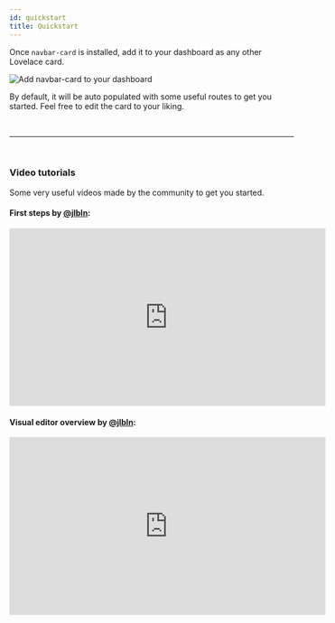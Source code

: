 ```yaml
---
id: quickstart
title: Quickstart
---
```


Once `navbar-card` is installed, add it to your dashboard as any other Lovelace card.

![Add navbar-card to your dashboard](/img/quickstart/navbar-card_tutorial_1-add-card.gif)

By default, it will be auto populated with some useful routes to get you started. Feel free to edit the card to your liking.

<br/>

---

<br/>

### Video tutorials

Some very useful videos made by the community to get you started.

#### First steps by [@jlbln](https://www.youtube.com/@HADashboards):

<iframe 
    width="560"
    height="315"
    src="https://www.youtube.com/embed/qZ3aoDeG3e8"
    title=""
    frameBorder="0"
    allow="accelerometer; autoplay; clipboard-write; encrypted-media; gyroscope; picture-in-picture; web-share" 
    allowFullScreen
    >
</iframe>

#### Visual editor overview by [@jlbln](https://www.youtube.com/@HADashboards):

<iframe 
    width="560"
    height="315"
    src="https://www.youtube.com/embed/2ZY7gu6bnxA"
    title=""
    frameBorder="0"
    allow="accelerometer; autoplay; clipboard-write; encrypted-media; gyroscope; picture-in-picture; web-share" 
    allowFullScreen
    >
</iframe>

